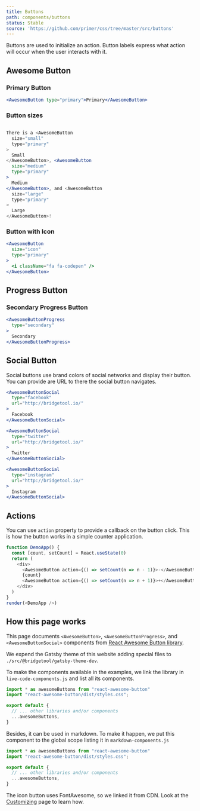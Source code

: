 ```yaml
---
title: Buttons
path: components/buttons
status: Stable
source: 'https://github.com/primer/css/tree/master/src/buttons'
---
```


Buttons are used to initialize an action. Button labels express what action will occur when the user interacts with it.

## Awesome Button

### Primary Button

```jsx live nocode
<AwesomeButton type="primary">Primary</AwesomeButton>
```

### Button sizes

```jsx live

There is a <AwesomeButton
  size="small"
  type="primary"
>
  Small
</AwesomeButton>, <AwesomeButton
  size="medium"
  type="primary"
>
  Medium
</AwesomeButton>, and <AwesomeButton
  size="large"
  type="primary"
>
  Large
</AwesomeButton>!
```

### Button with Icon

```jsx live
<AwesomeButton
  size="icon"
  type="primary"
>
  <i className="fa fa-codepen" />
</AwesomeButton>
```

## Progress Button

### Secondary Progress Button

```jsx live
<AwesomeButtonProgress
  type="secondary"
>
  Secondary
</AwesomeButtonProgress>
```

## Social Button

Social buttons use brand colors of social networks and display their button. You can provide
are URL to there the social button navigates.

```jsx live
<AwesomeButtonSocial
  type="facebook"
  url="http://bridgetool.io/"
>
  Facebook
</AwesomeButtonSocial>

<AwesomeButtonSocial
  type="twitter"
  url="http://bridgetool.io/"
>
  Twitter
</AwesomeButtonSocial>

<AwesomeButtonSocial
  type="instagram"
  url="http://bridgetool.io/"
>
  Instagram
</AwesomeButtonSocial>
```

## Actions

You can use `action` property to provide a callback on the button click. This is how
the button works in a simple counter application.

```javascript live noinline
function DemoApp() {
  const [count, setCount] = React.useState(0)
  return (
    <div>
      <AwesomeButton action={() => setCount(n => n - 1)}>-</AwesomeButton>
      {count}
      <AwesomeButton action={() => setCount(n => n + 1)}>+</AwesomeButton>
    </div>
  )
}
render(<DemoApp />)
```

## How this page works

This page documents `<AwesomeButton>`, `<AwesomeButtonProgress>`, and `<AwesomeButtonSocial>` components from [React Awesome Button library](https://caferati.me/demo/react-awesome-button).



We expend the Gatsby theme of this website adding special files to `./src/@bridgetool/gatsby-theme-dev`.

To make the components available in the examples, we link the library in `live-code-components.js` and list all
its components.

```js
import * as awesomeButtons from "react-awesome-button"
import "react-awesome-button/dist/styles.css";

export default {
  // ... other libraries and/or components
  ...awesomeButtons,
}
```

Besides, it can be used in markdown. To make it happen, we put this component to the global scope listing it in
`markdown-components.js`

```js
import * as awesomeButtons from "react-awesome-button"
import "react-awesome-button/dist/styles.css";

export default {
  // ... other libraries and/or components
  ...awesomeButtons,
}
```

The icon button uses FontAwesome, so we linked it from CDN. Look at the [Customizing](/getting-started/customizing#link-css-files) page to learn how.